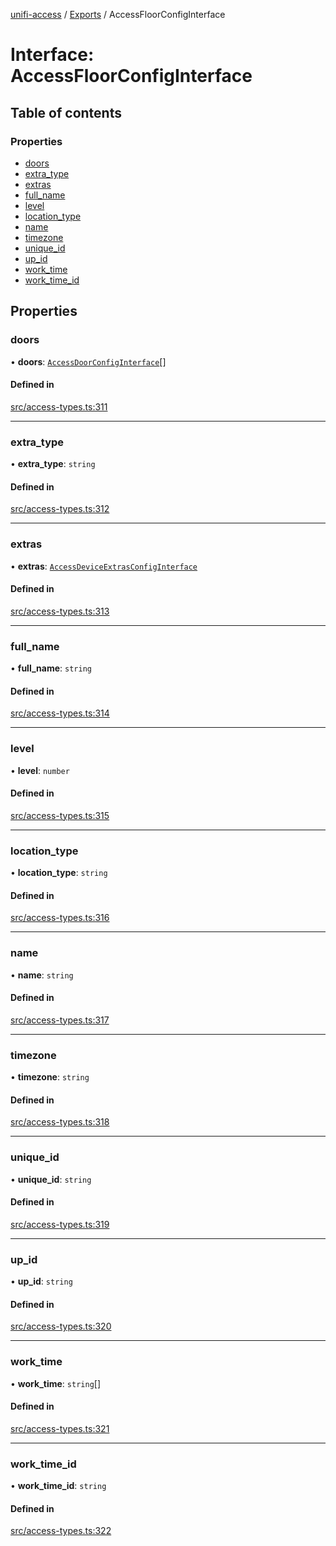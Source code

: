 [unifi-access](../README.md) / [Exports](../modules.md) / AccessFloorConfigInterface

# Interface: AccessFloorConfigInterface

## Table of contents

### Properties

- [doors](AccessFloorConfigInterface.md#doors)
- [extra\_type](AccessFloorConfigInterface.md#extra_type)
- [extras](AccessFloorConfigInterface.md#extras)
- [full\_name](AccessFloorConfigInterface.md#full_name)
- [level](AccessFloorConfigInterface.md#level)
- [location\_type](AccessFloorConfigInterface.md#location_type)
- [name](AccessFloorConfigInterface.md#name)
- [timezone](AccessFloorConfigInterface.md#timezone)
- [unique\_id](AccessFloorConfigInterface.md#unique_id)
- [up\_id](AccessFloorConfigInterface.md#up_id)
- [work\_time](AccessFloorConfigInterface.md#work_time)
- [work\_time\_id](AccessFloorConfigInterface.md#work_time_id)

## Properties

### doors

• **doors**: [`AccessDoorConfigInterface`](AccessDoorConfigInterface.md)[]

#### Defined in

[src/access-types.ts:311](https://github.com/hjdhjd/unifi-access/blob/0e21590/src/access-types.ts#L311)

___

### extra\_type

• **extra\_type**: `string`

#### Defined in

[src/access-types.ts:312](https://github.com/hjdhjd/unifi-access/blob/0e21590/src/access-types.ts#L312)

___

### extras

• **extras**: [`AccessDeviceExtrasConfigInterface`](AccessDeviceExtrasConfigInterface.md)

#### Defined in

[src/access-types.ts:313](https://github.com/hjdhjd/unifi-access/blob/0e21590/src/access-types.ts#L313)

___

### full\_name

• **full\_name**: `string`

#### Defined in

[src/access-types.ts:314](https://github.com/hjdhjd/unifi-access/blob/0e21590/src/access-types.ts#L314)

___

### level

• **level**: `number`

#### Defined in

[src/access-types.ts:315](https://github.com/hjdhjd/unifi-access/blob/0e21590/src/access-types.ts#L315)

___

### location\_type

• **location\_type**: `string`

#### Defined in

[src/access-types.ts:316](https://github.com/hjdhjd/unifi-access/blob/0e21590/src/access-types.ts#L316)

___

### name

• **name**: `string`

#### Defined in

[src/access-types.ts:317](https://github.com/hjdhjd/unifi-access/blob/0e21590/src/access-types.ts#L317)

___

### timezone

• **timezone**: `string`

#### Defined in

[src/access-types.ts:318](https://github.com/hjdhjd/unifi-access/blob/0e21590/src/access-types.ts#L318)

___

### unique\_id

• **unique\_id**: `string`

#### Defined in

[src/access-types.ts:319](https://github.com/hjdhjd/unifi-access/blob/0e21590/src/access-types.ts#L319)

___

### up\_id

• **up\_id**: `string`

#### Defined in

[src/access-types.ts:320](https://github.com/hjdhjd/unifi-access/blob/0e21590/src/access-types.ts#L320)

___

### work\_time

• **work\_time**: `string`[]

#### Defined in

[src/access-types.ts:321](https://github.com/hjdhjd/unifi-access/blob/0e21590/src/access-types.ts#L321)

___

### work\_time\_id

• **work\_time\_id**: `string`

#### Defined in

[src/access-types.ts:322](https://github.com/hjdhjd/unifi-access/blob/0e21590/src/access-types.ts#L322)
